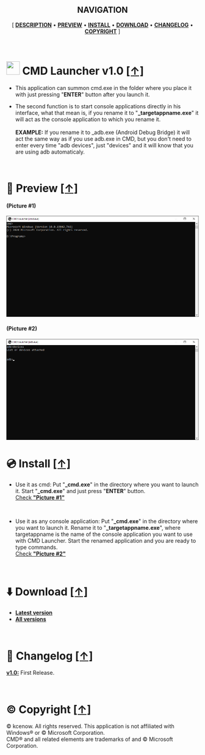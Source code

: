 <h2 align="center">NAVIGATION</h1>
<p align="center">[ <b><a href="#-cmd-launcher-v10-">DESCRIPTION</a></b> • <b><a href="#milky_way-preview-">PREVIEW</a></b> • <b><a href="#cd-install-">INSTALL</a></b> • <b><a href="#arrow_down-download-">DOWNLOAD</a></b> • <b><a href="#scroll-changelog-">CHANGELOG</a></b> • <b><a href="#copyright-copyright-">COPYRIGHT</a></b> ]</p>

<br />

# <img src="https://raw.githubusercontent.com/kcenow/CMD-Launcher/main/icon.ico" width="35px" height="35px"> CMD Launcher v1.0 [[↑]](#navigation "Go to Navigation")

* This application can summon cmd.exe in the folder where you place it with just pressing "<b>ENTER</b>" button after you launch it.

* The second function is to start console applications directly in his interface, what that mean is, if you rename it to "<b>_targetappname.exe</b>" it will act as the console application to which you rename it.
<br /><br /><b>EXAMPLE:</b> If you rename it to _adb.exe (Android Debug Bridge) it will act the same way as if you use adb.exe in CMD, but you don't need to enter every time "adb devices", just "devices" and it will know that you are using adb automaticaly.

<br />

# :milky_way: Preview [[↑]](#navigation "Go to Navigation")
<h4>(Picture #1)</h4>
<img src="https://raw.githubusercontent.com/kcenow/CMD-Launcher/main/Preview/Preview%2001.png">

<h4>(Picture #2)</h4>
<img src="https://raw.githubusercontent.com/kcenow/CMD-Launcher/main/Preview/Preview%2002.png">

<br />

# :cd: Install [[↑]](#navigation "Go to Navigation")

* Use it as cmd: Put "<b>_cmd.exe</b>" in the directory where you want to launch it. Start "<b>_cmd.exe</b>" and just press "<b>ENTER</b>" button.<br />
[Check <b>"Picture #1"</b>](#milky_way-preview-)

<br />

* Use it as any console application: Put "<b>_cmd.exe</b>" in the directory where you want to launch it. Rename it to "<b>_targetappname.exe</b>", where targetappname is the name of the console application you want to use with CMD Launcher. Start the renamed application and you are ready to type commands.<br />
[Check <b>"Picture #2"</b>](#milky_way-preview-)

<br />

# :arrow_down: Download [[↑]](#navigation "Go to Navigation")
* <b>[Latest version](https://github.com/kcenow/CMD-Launcher/releases/tag/v1.0 "Latest version")</b>
* <b>[All versions](https://github.com/kcenow/CMD-Launcher/releases "All versions")</b>

<br />

# :scroll: Changelog [[↑]](#navigation "Go to Navigation")
<b>[v1.0:](https://github.com/kcenow/CMD-Launcher/releases/tag/v1.0 "Latest version")</b>	First Release.

<br />

# :copyright: Copyright [[↑]](#navigation "Go to Navigation")
© kcenow. All rights reserved. This application is not affiliated with Windows® or © Microsoft Corporation.<br />
CMD® and all related elements are trademarks of and © Microsoft Corporation.
